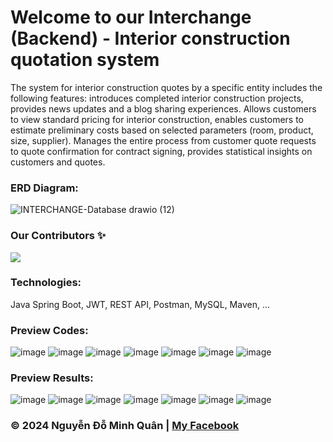 # Welcome to our Interchange (Backend) - Interior construction quotation system
The system for interior construction quotes by a specific entity includes the following features:  introduces completed interior construction projects, provides news updates and a blog sharing experiences. Allows customers to view standard pricing for interior construction, enables customers to estimate preliminary costs based on selected parameters (room, product, size, supplier). Manages the entire process from customer quote requests to quote confirmation for contract signing, provides statistical insights on customers and quotes. 
### ERD Diagram:
![INTERCHANGE-Database drawio (12)](https://github.com/nguyenkunquan/interchange-backend/assets/152289671/84cc8bce-860a-4b97-88fe-9e296d807b6e)
### Our Contributors ✨
<a href="https://github.com/anhkhoa0812/interchange-backend/graphs/contributors">
  <img src="https://contrib.rocks/image?repo=anhkhoa0812/interchange-backend" />
</a>

### Technologies:
Java Spring Boot, JWT, REST API, Postman, MySQL, Maven, ...

### Preview Codes:
![image](https://github.com/nguyenkunquan/interchange-backend/assets/152289671/8584f518-f7e7-4c28-a762-452f9a558e8a)
![image](https://github.com/nguyenkunquan/interchange-backend/assets/152289671/6700d4c2-acfb-4808-a5ca-a032fb85b21c)
![image](https://github.com/nguyenkunquan/interchange-backend/assets/152289671/f600a3db-dfcb-4506-83b8-8428f9bb0ade)
![image](https://github.com/nguyenkunquan/interchange-backend/assets/152289671/d34e9bd8-1a62-4d90-afe1-d58c9d40fd81)
![image](https://github.com/nguyenkunquan/interchange-backend/assets/152289671/84e0f22e-b85e-4fd7-bcb0-b941d4e80950)
![image](https://github.com/nguyenkunquan/interchange-backend/assets/152289671/61ed5d07-6523-43da-b900-7714064bb37b)
![image](https://github.com/nguyenkunquan/interchange-backend/assets/152289671/7fcc38e8-0ee4-49b8-80d9-41e1ce960a6f)
### Preview Results:
![image](https://github.com/nguyenkunquan/interchange-backend/assets/152289671/d2df15bf-a0a3-42e0-a9ef-e2de8149fa50)
![image](https://github.com/nguyenkunquan/interchange-backend/assets/152289671/d7198e5e-000b-4d1c-af0c-2210757135dc)
![image](https://github.com/nguyenkunquan/interchange-backend/assets/152289671/dbfe30d5-0760-43e9-86fc-feaae7c33a7d)
![image](https://github.com/nguyenkunquan/interchange-backend/assets/152289671/71f41d5e-a168-425c-aaf9-8faa450e213a)
![image](https://github.com/nguyenkunquan/interchange-backend/assets/152289671/8cf711b7-24e4-4413-b840-e59171e0fe2b)
![image](https://github.com/nguyenkunquan/interchange-backend/assets/152289671/80268d4c-74e8-4e79-a9a3-0e1038d3f40e)
![image](https://github.com/nguyenkunquan/interchange-backend/assets/152289671/8386ebb2-b835-4ce5-8a1d-4906977e643b)

### © 2024 Nguyễn Đỗ Minh Quân | [My Facebook](https://www.facebook.com/wuaanm)
